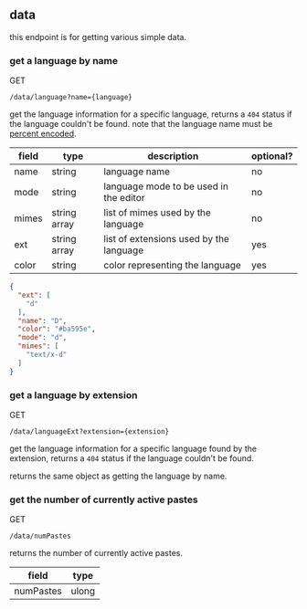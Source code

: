 ## data

this endpoint is for getting various simple data.

### get a language by name

<p class="method">GET</p> <code>/data/language?name=<span class="var">{language}</span></code>

get the language information for a specific language, returns a `404` status if the language couldn't be found. note that the language name must be [percent encoded](https://en.wikipedia.org/wiki/Percent-encoding).

| field | type         | description                             | optional? |
|-------|--------------|-----------------------------------------|-----------|
| name  | string       | language name                           | no        |
| mode  | string       | language mode to be used in the editor  | no        |
| mimes | string array | list of mimes used by the language      | no        |
| ext   | string array | list of extensions used by the language | yes       |
| color | string       | color representing the language         | yes       |

```json
{
  "ext": [
    "d"
  ],
  "name": "D",
  "color": "#ba595e",
  "mode": "d",
  "mimes": [
    "text/x-d"
  ]
}
```

### get a language by extension

<p class="method">GET</p> <code>/data/languageExt?extension=<span class="var">{extension}</span></code>

get the language information for a specific language found by the extension, returns a `404` status if the language couldn't be found.

returns the same object as getting the language by name.

[comment]: <> (TODO: how to get all possible language values? and should they use the name, mode or mime?)

### get the number of currently active pastes

<p class="method">GET</p> <code>/data/numPastes</code>

returns the number of currently active pastes.

| field     | type  |
| ----------|-------|
| numPastes | ulong |

